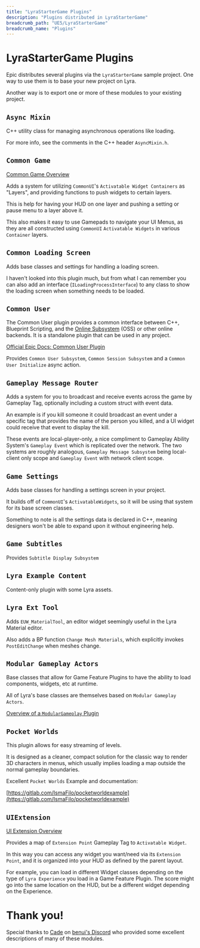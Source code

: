 ```yaml
---
title: "LyraStarterGame Plugins"
description: "Plugins distributed in LyraStarterGame"
breadcrumb_path: "UE5/LyraStarterGame"
breadcrumb_name: "Plugins"
---
```


# LyraStarterGame Plugins

Epic distributes several plugins via the `LyraStarterGame` sample project.
One way to use them is to base your new project on Lyra.

Another way is to export one or more of these modules to your existing project.

## `Async Mixin`

C++ utility class for managing asynchronous operations like loading.

For more info, see the comments in the C++ header `AsyncMixin.h`.

## `Common Game`

[Common Game Overview](/UE5/CommonGame/)

Adds a system for utilizing `CommonUI`'s `Activatable Widget Containers` as "Layers",
and providing functions to push widgets to certain layers.

This is help for having your HUD on one layer and pushing a setting or pause menu to a layer above it.

This also makes it easy to use Gamepads to navigate your UI Menus,
as they are all constructed using `CommonUI` `Activatable Widgets`
in various `Container` layers.

## `Common Loading Screen`

Adds base classes and settings for handling a loading screen.

I haven't looked into this plugin much, but from what I can remember you can also add an interface
(`ILoadingProcessInterface`) to any class to show the loading screen when something needs to be loaded.

## `Common User`

The Common User plugin provides a common interface between C++,
Blueprint Scripting, and the 
[Online Subsystem](https://docs.unrealengine.com/5.1/en-US/online-subsystem-in-unreal-engine/)
(OSS) or other online backends.
It is a standalone plugin that can be used in any project.

[Official Epic Docs: Common User Plugin](https://dev.epicgames.com/documentation/en-us/unreal-engine/common-user-plugin-in-unreal-engine-for-lyra-sample-game)

Provides `Common User Subsystem`, `Common Session Subsystem` and a `Common User Initialize` async action.

## `Gameplay Message Router`

Adds a system for you to broadcast and receive events across the game by Gameplay Tag,
optionally including a custom struct with event data.

An example is if you kill someone it could broadcast an event under a specific tag
that provides the name of the person you killed, and a UI widget could receive that
event to display the kill.

These events are local-player-only, a nice compliment to Gameplay Ability System's
`Gameplay Event` which is replicated over the network.
The two systems are roughly analogous,
`Gameplay Message Subsystem` being local-client only scope
and `Gameplay Event` with network client scope.

## `Game Settings`

Adds base classes for handling a settings screen in your project.

It builds off of `CommonUI`'s `ActivatableWidgets`,
so it will be using that system for its base screen classes.

Something to note is all the settings data is declared in C++,
meaning designers won't be able to expand upon it without engineering help. 

## `Game Subtitles`

Provides `Subtitle Display Subsystem`

## `Lyra Example Content`

Content-only plugin with some Lyra assets.

## `Lyra Ext Tool`

Adds `EUW_MaterialTool`, an editor widget seemingly useful in the Lyra Material editor.

Also adds a BP function `Change Mesh Materials`, which
explicitly invokes `PostEditChange` when meshes change.

## `Modular Gameplay Actors`

Base classes that allow for Game Feature Plugins to have the ability to load
components, widgets, etc at runtime.

All of Lyra's base classes are themselves based on `Modular Gameplay Actors`.

[Overview of a `ModularGameplay` Plugin](/UE5/ModularGameplay/) 

## `Pocket Worlds`

This plugin allows for easy streaming of levels.

It is designed as a cleaner, compact solution for the classic way to render 3D characters in menus,
which usually implies loading a map outside the normal gameplay boundaries.

Excellent `Pocket Worlds` Example and documentation:

[https://gitlab.com/IsmaFilo/pocketworldexample](https://gitlab.com/IsmaFilo/pocketworldexample)

## `UIExtension`

[UI Extension Overview](/UE5/UIExtension/)

Provides a map of `Extension Point` Gameplay Tag to `Activatable Widget`.

In this way you can access any widget you want/need via its `Extension Point`,
and it is organized into your HUD as defined by the parent layout.

For example, you can load in different Widget classes depending on the type of
`Lyra Experience` you load in a Game Feature Plugin.
The score might go into the same location on the HUD, but be a different
widget depending on the Experience.

# Thank you!

Special thanks to [Cade](https://twitter.com/CadeEvs) on
[benui's Discord](https://discord.benui.ca/)
who provided some excellent descriptions of many of these modules.
